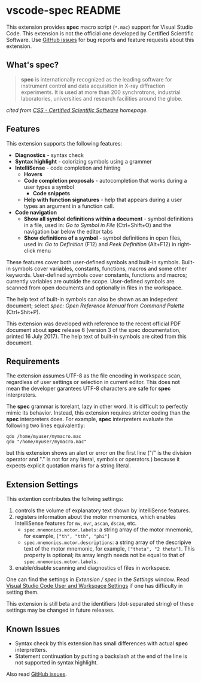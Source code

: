# vscode-spec README

This extension provides __spec__ macro script (`*.mac`) support for Visual Studio Code.
This extension is not the official one developed by Certified Scientific Software.
Use [GitHub issues](https://github.com/fujidana/vscode-spec/issues) for bug reports and feature requests about this extension.

## What's **spec**?

> **spec** is internationally recognized as the leading software for instrument control and data acquisition in X-ray diffraction experiments.
> It is used at more than 200 synchrotrons, industrial laboratories, universities and research facilities around the globe.

*cited from [CSS - Certified Scientific Software](https://www.certif.com) homepage.*

## Features

This extension supports the following features:

* __Diagnostics__ - syntax check
* __Syntax highlight__ - colorizing symbols using a grammer
* __IntelliSense__ - code completion and hinting
  * __Hovers__
  * __Code completion proposals__ - autocompletion that works during a user types a symbol
    * __Code snippets__
  * __Help with function signatures__ - help that appears during a user types an argument in a function call.
* __Code navigation__
  * __Show all symbol definitions within a document__ - symbol definitions in a file, used in: _Go to Symbol in File_ (Ctrl+Shift+O) and the navigation bar below the editor tabs
  * __Show definitions of a symbol__ - symbol definitions in open files, used in: _Go to Definition_ (F12) and _Peek Definition_ (Alt+F12) in right-click menu

These features cover both user-defined symbols and built-in symbols.
Built-in symbols cover variables, constants, functions, macros and some other keywords.
User-defined symbols cover constants, functions and macros; currently variables are outside the scope.
User-defined symbols are scanned from open documents and optionally in files in the workspace.

The help text of built-in symbols can also be shown as an indepedent document; select _spec: Open Reference Manual_ from _Command Palette_ (Ctrl+Shit+P).

This extension was developed with reference to the recent official PDF document about __spec__ release 6 (version 3 of the spec documentation, printed 16 July 2017).
The help text of built-in symbols are cited from this document.

## Requirements

The extension assumes UTF-8 as the file encoding in workspace scan, regardless of user settings or selection in current editor.
This does not mean the developer garantees UTF-8 characters are safe for __spec__ interpreters.

The __spec__ grammar is torelant, lazy in other word.
It is difficult to perfectly mimic its behavior.
Instead, this extension requires stricter coding than the __spec__ interpreters does.
For example, __spec__ interpreters evaluate the following two lines equivalently:

```
qdo /home/myuser/mymacro.mac
qdo "/home/myuser/mymacro.mac"
```

but this extension shows an alert or error on the first line ("/" is the division operator and "." is not for any literal, symbols or operators.) because it expects explicit quotation marks for a string literal.

## Extension Settings

This extention contributes the follwing settings:

1. controls the volume of explanatory text shown by IntelliSense features.
2. registers information about the motor mnemonics, which enables IntelliSense features for `mv`, `mvr`, `ascan`, `dscan`, etc.
    * `spec.mnemonics.motor.labels`: a string array of the motor mnemonic, for example, `["th", "tth", "phi"]`
    * `spec.mnemonics.motor.descriptions`: a string array of the descripive text of the motor mnemonic, for example, `["theta", "2 theta"]`. This property is optional; its array length needs not be equal to that of `spec.mnemonics.motor.labels`.
3. enable/disable scanning and diagnostics of files in workspace.

One can find the settings in _Extension / spec_ in the _Settings_ window.
Read [Visual Studio Code User and Workspace Settings](https://code.visualstudio.com/docs/getstarted/settings) if one has difficulty in setting them.

This extension is still beta and the identifiers (dot-separated string) of these settings may be changed in future releases.

<!-- Include if your extension adds any VS Code settings through the `contributes.configuration` extension point . -->

## Known Issues

* Syntax check by this extension has small differences with actual __spec__ interpretters.
* Statement continuation by putting a backslash at the end of the line is not supported in syntax highlight.

Also read [GitHub issues](https://github.com/fujidana/vscode-spec/issues).
